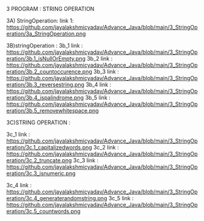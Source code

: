 3 PROGRAM : STRING OPERATION 

3A) StringOperation:
link 1: https://github.com/jayalakshmicyadav/Advance_Java/blob/main/3_StringOperation/3a_StringOperation.png

3B)stringOperation :
3b_1 link : https://github.com/jayalakshmicyadav/Advance_Java/blob/main/3_StringOperation/3b.1_isNullOrEmpty.png
3b_2 link : https://github.com/jayalakshmicyadav/Advance_Java/blob/main/3_StringOperation/3b.2_countoccurence.png
3b_3 link : https://github.com/jayalakshmicyadav/Advance_Java/blob/main/3_StringOperation/3b.3_reversestring.png
3b_4 link : https://github.com/jayalakshmicyadav/Advance_Java/blob/main/3_StringOperation/3b.4_ispalindrome.png
3b_5 link : https://github.com/jayalakshmicyadav/Advance_Java/blob/main/3_StringOperation/3b.5_removewhitespace.png

3C)STRING OPERATION :

3c_1 link : https://github.com/jayalakshmicyadav/Advance_Java/blob/main/3_StringOperation/3c.1_capitalizedwords.png
3c_2 link : https://github.com/jayalakshmicyadav/Advance_Java/blob/main/3_StringOperation/3c.2_truncate.png
3c_3 link : https://github.com/jayalakshmicyadav/Advance_Java/blob/main/3_StringOperation/3c.3_isnumeric.png

3c_4 link : https://github.com/jayalakshmicyadav/Advance_Java/blob/main/3_StringOperation/3c.4_generaterandomstring.png
3c_5 link : https://github.com/jayalakshmicyadav/Advance_Java/blob/main/3_StringOperation/3c.5_countwords.png
